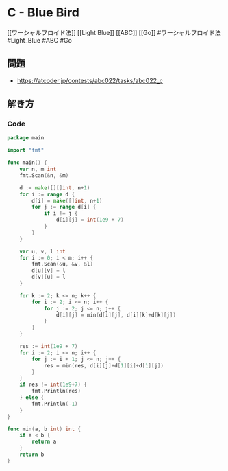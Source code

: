# C - Blue Bird
[[ワーシャルフロイド法]] [[Light Blue]] [[ABC]] [[Go]]
#ワーシャルフロイド法 #Light_Blue #ABC #Go 

## 問題
- https://atcoder.jp/contests/abc022/tasks/abc022_c

## 解き方
### Code
```go
package main

import "fmt"

func main() {
	var n, m int
	fmt.Scan(&n, &m)

	d := make([][]int, n+1)
	for i := range d {
		d[i] = make([]int, n+1)
		for j := range d[i] {
			if i != j {
				d[i][j] = int(1e9 + 7)
			}
		}
	}

	var u, v, l int
	for i := 0; i < m; i++ {
		fmt.Scan(&u, &v, &l)
		d[u][v] = l
		d[v][u] = l
	}

	for k := 2; k <= n; k++ {
		for i := 2; i <= n; i++ {
			for j := 2; j <= n; j++ {
				d[i][j] = min(d[i][j], d[i][k]+d[k][j])
			}
		}
	}

	res := int(1e9 + 7)
	for i := 2; i <= n; i++ {
		for j := i + 1; j <= n; j++ {
			res = min(res, d[i][j]+d[1][i]+d[1][j])
		}
	}
	if res != int(1e9+7) {
		fmt.Println(res)
	} else {
		fmt.Println(-1)
	}
}

func min(a, b int) int {
	if a < b {
		return a
	}
	return b
}
```